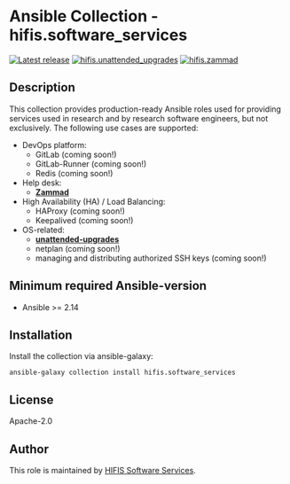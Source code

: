 <!--
SPDX-FileCopyrightText: Helmholtz Centre for Environmental Research (UFZ)
SPDX-FileCopyrightText: Helmholtz-Zentrum Dresden-Rossendorf (HZDR)

SPDX-License-Identifier: Apache-2.0
-->

# Ansible Collection - hifis.software_services

[![Latest release](https://img.shields.io/github/v/release/hifis-net/ansible-role-unattended-upgrades)](https://github.com/hifis-net/ansible-role-unattended-upgrades/releases)
[![hifis.unattended_upgrades](https://github.com/hifis-net/ansible-role-unattended-upgrades/actions/workflows/unattended_upgrades.yml/badge.svg)](https://github.com/hifis-net/ansible-role-unattended-upgrades/actions/workflows/unattended_upgrades.yml)
[![hifis.zammad](https://github.com/hifis-net/ansible-role-unattended-upgrades/actions/workflows/zammad.yml/badge.svg)](https://github.com/hifis-net/ansible-role-unattended-upgrades/actions/workflows/zammad.yml)

## Description

This collection provides production-ready Ansible roles used for providing services used in research and by research
software engineers, but not exclusively. The following use cases are supported:

* DevOps platform:
  * GitLab (coming soon!)
  * GitLab-Runner (coming soon!)
  * Redis (coming soon!)
* Help desk:
  * [**Zammad**](roles/zammad)
* High Availability (HA) / Load Balancing:
  * HAProxy (coming soon!)
  * Keepalived (coming soon!)
* OS-related:
  * [**unattended-upgrades**](roles/unattended_upgrades)
  * netplan (coming soon!)
  * managing and distributing authorized SSH keys (coming soon!)

## Minimum required Ansible-version

* Ansible >= 2.14

## Installation

Install the collection via ansible-galaxy:

```shell
ansible-galaxy collection install hifis.software_services
```

## License

Apache-2.0

## Author

This role is maintained by [HIFIS Software Services](https://www.hifis.net/).
